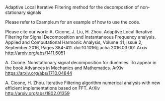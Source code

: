 Adaptive Local Iterative Filtering method for the decompostion of non-stationary signals

Please refer to Example.m for an example of how to use the code.

Please cite our work: 
A. Cicone, J. Liu, H. Zhou. 
Adaptive Local Iterative Filtering for Signal Decomposition and Instantaneous Frequency analysis. 
Applied and Computational Harmonic Analysis, Volume 41, Issue 2, September 2016, Pages 384-411. 
doi:10.1016/j.acha.2016.03.001
Arxiv http://arxiv.org/abs/1411.6051

A. Cicone. 
Nonstationary signal decomposition for dummies. 
To appear in the book Advances in Mechanics and Mathematics.
ArXiv https://arxiv.org/abs/1710.04844

A. Cicone, H. Zhou. 
Iterative Filtering algorithm numerical analysis with new efficient implementations based on FFT.
ArXiv http://arxiv.org/abs/1802.01359
